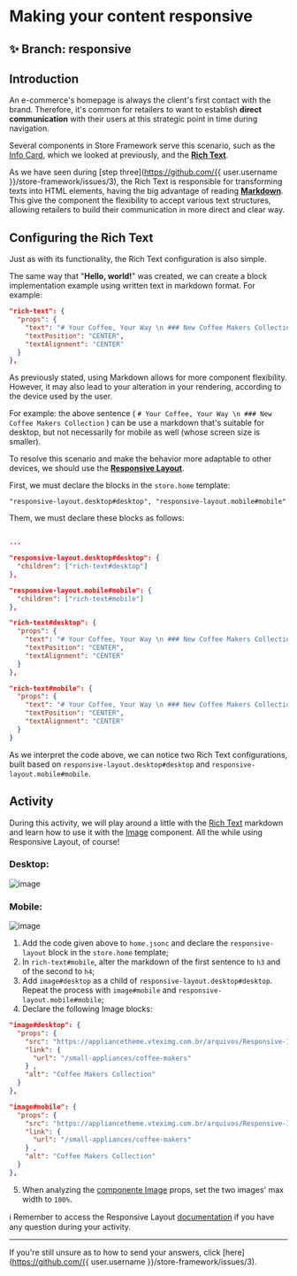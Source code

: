 # Making your content responsive

## :sparkles: **Branch:** responsive

## Introduction

An e-commerce's homepage is always the client's first contact with the brand. Therefore, it's common for retailers to want to establish **direct communication** with their users at this strategic point in time during navigation.

Several components in Store Framework serve this scenario, such as the [Info Card](https://vtex.io/docs/components/all/vtex.store-components/info-card), which we looked at previously, and the [**Rich Text**](https://vtex.io/docs/components/all/vtex.rich-text/).

As we have seen during [step three](https://github.com/{{ user.username }}/store-framework/issues/3), the Rich Text is responsible for transforming texts into HTML elements, having the big advantage of reading [**Markdown**](https://www.markdownguide.org/). This give the component the flexibility to accept various text structures, allowing retailers to build their communication in more direct and clear way. 

## Configuring the Rich Text

Just as with its functionality, the Rich Text configuration is also simple.

The same way that "**Hello, world!**" was created, we can create a block implementation example using written text in markdown format. For example:

```json
"rich-text": {
  "props": {
    "text": "# Your Coffee, Your Way \n ### New Coffee Makers Collection",
    "textPosition": "CENTER",
    "textAlignment": "CENTER"
  }
},
```

As previously stated, using Markdown allows for more component flexibility. However, it may also lead to your alteration in your rendering, according to the device used by the user.

For example: the above sentence ( `# Your Coffee, Your Way \n ### New Coffee Makers Collection` ) can be use a markdown that's suitable for desktop, but not necessarily for mobile as well (whose screen size is smaller). 

To resolve this scenario and make the behavior more adaptable to other devices, we should use the [**Responsive Layout**](https://vtex.io/docs/components/layout/vtex.responsive-layout).

First, we must declare the blocks in the `store.home` template:

`"responsive-layout.desktop#desktop",
 "responsive-layout.mobile#mobile"`

Them, we must declare these blocks as follows: 

```json

...

"responsive-layout.desktop#desktop": {
  "children": ["rich-text#desktop"]
},

"responsive-layout.mobile#mobile": {
  "children": ["rich-text#mobile"]
},

"rich-text#desktop": {
  "props": {
    "text": "# Your Coffee, Your Way \n ### New Coffee Makers Collection",
    "textPosition": "CENTER",
    "textAlignment": "CENTER"
  }
},

"rich-text#mobile": {
  "props": {
    "text": "# Your Coffee, Your Way \n ### New Coffee Makers Collection",
    "textPosition": "CENTER",
    "textAlignment": "CENTER"
  }
}
```

As we interpret the code above, we can notice two Rich Text configurations, built based on `responsive-layout.desktop#desktop` and `responsive-layout.mobile#mobile`. 

## Activity

During this activity, we will play around a little with the [Rich Text](https://vtex.io/docs/components/all/vtex.rich-text/) markdown and learn how to use it with the [Image](https://vtex.io/docs/components/all/vtex.store-components/image) component. All the while using Responsive Layout, of course!

### Desktop:

![image](https://user-images.githubusercontent.com/12139385/70152049-414c3500-168b-11ea-8da3-4f4ce0f5fee6.png)

### Mobile:

![image](https://user-images.githubusercontent.com/12139385/70152883-bf5d0b80-168c-11ea-81e0-25be5ed3d5ce.png)

1. Add the code given above to `home.jsonc` and declare the `responsive-layout` block in the `store.home` template;
2. In `rich-text#mobile`, alter the markdown of the first sentence to `h3` and of the second to `h4`;
3. Add `image#desktop` as a child of `responsive-layout.desktop#desktop`. Repeat the process with `image#mobile` and `responsive-layout.mobile#mobile`;
4. Declare the following Image blocks:

```json
"image#desktop": {
  "props": {
    "src": "https://appliancetheme.vteximg.com.br/arquivos/Responsive-Image-Desktop.jpg?q=1",
    "link": {
      "url": "/small-appliances/coffee-makers"
    } ,
    "alt": "Coffee Makers Collection"
  }
},

"image#mobile": {
  "props": {
    "src": "https://appliancetheme.vteximg.com.br/arquivos/Responsive-Image-Mobile.jpg?q=1",
    "link": {
      "url": "/small-appliances/coffee-makers"
    } ,
    "alt": "Coffee Makers Collection"
  }
},
```

5. When analyzing the [componente Image](https://vtex.io/docs/components/general/vtex.store-components/image) props, set the two images' max width to `100%`.

:information_source: Remember to access the Responsive Layout [documentation]((https://vtex.io/docs/components/layout/vtex.responsive-layout)) if you have any question during your activity.

----

If you're still unsure as to how to send your answers, click [here](https://github.com/{{ user.username }}/store-framework/issues/3).
